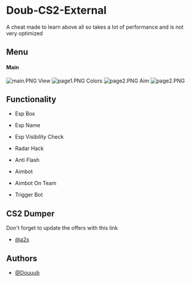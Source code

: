 
# Doub-CS2-External

A cheat made to learn above all so takes a lot of performance and is not very optimized

## Menu

#### Main
<img src="http://www.image-heberg.fr/files/17109766833400977826.png" alt="main.PNG" />
View
<img src="http://www.image-heberg.fr/files/17109768331174344650.png" alt="page1.PNG" />
Colors
<img src="http://www.image-heberg.fr/files/171097684917574889.png" alt="page2.PNG" />
Aim
<img src="http://www.image-heberg.fr/files/171097684917574889.png" alt="page2.PNG" />


## Functionality

- Esp Box

- Esp Name

- Esp Visibility Check

- Radar Hack

- Anti Flash

- Aimbot

- Aimbot On Team

- Trigger Bot

## CS2 Dumper

Don't forget to update the offers with this link
- [@a2x](https://github.com/a2x/cs2-dumper)

## Authors

- [@Douuub](https://www.github.com/Douuub)


